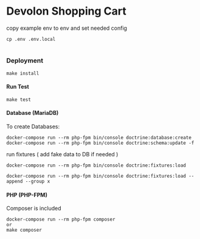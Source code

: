 
# Devolon Shopping Cart

copy example env to env and set needed config
```
cp .env .env.local 
```


#
    
### Deployment
```
make install
```

#### Run Test
```
make test
```

#### Database (MariaDB)

To create Databases:
```
docker-compose run --rm php-fpm bin/console doctrine:database:create
docker-compose run --rm php-fpm bin/console doctrine:schema:update -f
```

run fixtures ( add fake data to DB if needed ) 

```
docker-compose run --rm php-fpm bin/console doctrine:fixtures:load

docker-compose run --rm php-fpm bin/console doctrine:fixtures:load --append --group x
```

#### PHP (PHP-FPM)

Composer is included

```
docker-compose run --rm php-fpm composer 
or 
make composer
```

#